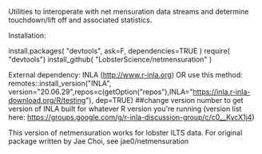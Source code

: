 Utilities to interoperate with net mensuration data streams and determine touchdown/lift off and associated statistics.

Installation:

install.packages( "devtools", ask=F, dependencies=TRUE )
require( "devtools")
install_github( "LobsterScience/netmensuration" )

External dependency: INLA (http://www.r-inla.org) OR use this method: remotes::install_version("INLA", version="20.06.29",repos=c(getOption("repos"),INLA="https://inla.r-inla-download.org/R/testing"), dep=TRUE) ##change version number to get version of INLA built for whatever R version you're running (version list here: https://groups.google.com/g/r-inla-discussion-group/c/c0__KycX1j4)

This version of netmensuration works for lobster ILTS data. For original package written by Jae Choi, see jae0/netmensuration
